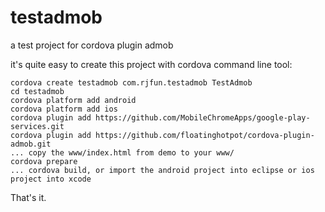 testadmob
=========

a test project for cordova plugin admob

it's quite easy to create this project with cordova command line tool:

    cordova create testadmob com.rjfun.testadmob TestAdmob
    cd testadmob
    cordova platform add android
    cordova platform add ios
    cordova plugin add https://github.com/MobileChromeApps/google-play-services.git
    cordova plugin add https://github.com/floatinghotpot/cordova-plugin-admob.git
    ... copy the www/index.html from demo to your www/
    cordova prepare
    ... cordova build, or import the android project into eclipse or ios project into xcode

That's it.
